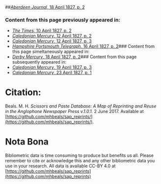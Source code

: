 ##[*Aberdeen Journal*, 18 April 1827, p. 2](https://mhbeals.github.io/sap_html/Aberdeen-Journal/Aberdeen-Journal-18-April-1827-p-2)

### Content from this page previously appeared in:
+ [*The Times*, 10 April 1827, p. 2](https://mhbeals.github.io/sap_html/The-Times/The-Times-10-April-1827-p-2)
+ [*Caledonian Mercury*, 12 April 1827, p. 2](https://mhbeals.github.io/sap_html/Caledonian-Mercury/Caledonian-Mercury-12-April-1827-p-2)
+ [*Caledonian Mercury*, 12 April 1827, p. 3](https://mhbeals.github.io/sap_html/Caledonian-Mercury/Caledonian-Mercury-12-April-1827-p-3)
+ [*Hampshire Portsmouth Telegraph*, 16 April 1827, p. 2](https://mhbeals.github.io/sap_html/Hampshire-Portsmouth-Telegraph/Hampshire-Portsmouth-Telegraph-16-April-1827-p-2)### Content from this page simeltaneously appeared in:
+ [*Derby Mercury*, 18 April 1827, p. 2](https://mhbeals.github.io/sap_html/Derby-Mercury/Derby-Mercury-18-April-1827-p-2)### Content from this page subsequently appeared in:
+ [*Caledonian Mercury*, 19 April 1827, p. 3](https://mhbeals.github.io/sap_html/Caledonian-Mercury/Caledonian-Mercury-19-April-1827-p-3)
+ [*Caledonian Mercury*, 23 April 1827, p. 1](https://mhbeals.github.io/sap_html/Caledonian-Mercury/Caledonian-Mercury-23-April-1827-p-1)
                    
# Citation: 

Beals. M. H. *Scissors and Paste Database: A Map of Reprinting and Reuse in the Anglophone Newspaper Press v.1.0.1.* 2 June 2017. Available at [https://github.com/mhbeals/sap_reprints/](https://github.com/mhbeals/sap_reprints/). 
                    
# Nota Bona

Bibliometric data is time consuming to produce but benefits us all. Please remember to cite or acknowledge this and any other bibliometric data you use in your research. All data is available CC-BY 4.0 at [https://github.com/mhbeals/sap_reprints](https://github.com/mhbeals/sap_reprints)